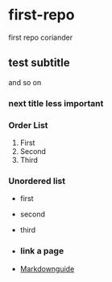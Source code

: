 # first-repo
first repo coriander
## test subtitle
and so on
### next title less important

### Order List
1. First
2. Second
3. Third

### Unordered list
- first
- second
- third

- ### link a page
- [Markdownguide](https://www.markdownguide.org/cheat-sheet/)
